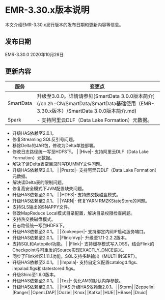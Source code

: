 # EMR-3.30.x版本说明

本文介绍EMR-3.30.x发行版本的发布日期和更新内容等信息。

## 发布日期

EMR-3.30.0 2020年10月26日

## 更新内容

|服务|变更点|
|--|---|
|SmartData|升级至3.0.0。详情请参见[SmartData 3.0.0版本简介](/cn.zh-CN/SmartData/SmartData基础使用（EMR-3.30.x版本）/SmartData 3.0.0版本简介.md) |
|Spark|-   支持阿里云DLF（Data Lake Formation）元数据。
-   升级HAS依赖至2.0.1。
-   修复Streaming SQL反引号问题。
-   移除Delta的JAR包，修改为Delta单独部署。
-   修改日志路径统一写至HDFS下。 |
|Hive|-   支持阿里云DLF（Data Lake Formation）元数据。
-   解决了读Delta表空目录时写DUMMY文件问题。
-   升级HAS依赖至2.0.1。 |
|Presto|-   支持阿里云DLF（Data Lake Formation）元数据。
-   解决读Delta表的限制问题。
-   修复高安全模式下JVM配置缺失问题。
-   升级HAS依赖至2.0.1。 |
|HDFS|-   支持热交换磁盘模式。
-   升级HAS依赖至2.0.1。 |
|YARN|-   修复YARN RMZKStateStore的问题。
-   支持SLS输出的SNAPPY文件。
-   修改MapReduce Local模式目录配置，解决目录权限检查问题。
-   支持热交换磁盘模式。
-   日志路径统一写到HDFS下。
-   升级HAS依赖至2.0.1。 |
|Zookeeper|-   支持绑定内网IP启动服务端口。
-   升级HAS依赖至2.0.1。 |
|Flink-Vvp|-   升级至1.11-2.2.2版本。
-   支持SQL和Autopilot功能。 |
|Flink|-   支持缓存模式写入OSS，结合Flink的Checkpoint与可重发的Source实现EXACTLY\_ONCE语义。
-   同步了Flink社区1.11.1功能，SQL支持多路输出（MULTI INSERT）。
-   升级HAS依赖至2.0.1。 |
|Impala|-   支持自定义配置catalogd.flgs、impalad.flgs和statestored.flgs。
-   升级Shiro至1.6.0版本。
-   升级HAS依赖至2.0.1。 |
|Tez|-   优化AM的默认内存参数。
-   升级HAS依赖至2.0.1。 |
|HAS|升级HAS依赖至2.0.1。|
|Storm|
|Zeppelin|
|Ranger|
|OpenLDAP|
|Oozie|
|Knox|
|Kafka|
|HUE|
|HBase|
|Druid|

